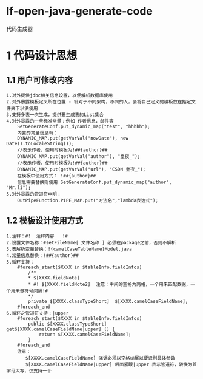 # lf-open-java-generate-code
代码生成器

# 1 代码设计思想

## 1.1 用户可修改内容

    1.对外提供jdbc相关信息设置，以便解析数据库使用
    2.对外暴露模板定义所在位置 - 针对于不同架构，不同的人，会将自己定义的模板放在指定文件夹下以供使用
    3.支持多表一次生成，提供要生成表的List集合
    4.对外暴露的一些标准常量：例如 作者信息，邮件等
        SetGenerateConf.put_dynamic_map("test", "hhhhh");
        内置的常量信息有：
        DYNAMIC_MAP.put(getVarVal("nowDate"), new Date().toLocaleString());
        //表示作者，使用时模板为!##{author}##
        DYNAMIC_MAP.put(getVarVal("author"), "皇夜_");
        //表示作者，使用时模板为!##{author}##
        DYNAMIC_MAP.put(getVarVal("url"), "CSDN 皇夜_");
        在模板中使用方式： !##{author}##
        信息需要替换则使用 SetGenerateConf.put_dynamic_map("author", "Mr.li");
    5.对外暴露的管道符申明：
        OutPipeFunction.PIPE_MAP.put("方法名","lambda表达式");       
    
## 1.2 模板设计使用方式
     
    1.注释：#!  注释内容   !#
    2.设置文件名称：#setFileName[ 文件名称 ] 必须在package之前，否则不解析
    3.表解析变量替换：!{camelCaseTableName}Model.java 
    4.常量信息替换：!##{author}##
    5.循环支持：
        #foreach_start($XXXX in $tableInfo.fieldInfos)
            /**
            * $[XXXX.fieldNote]
            * #! $[XXXX.fieldNote2]  注意：中间的空格为两格，一个用来匹配数据，一个用来做符号间隔!#
            */
            private $[XXXX.classTypeShort]  $[XXXX.camelCaseFieldName];
        #foreach_end
    6.循环之管道符支持：|upper
        #foreach_start($XXXX in $tableInfo.fieldInfos)
            public $[XXXX.classTypeShort]  get$[XXXX.camelCaseFieldName|upper] () {
                return $[XXXX.camelCaseFieldName];
            }
        #foreach_end
        注意：
           $[XXXX.camelCaseFieldName] 强调必须以空格结尾以便识别具体参数
           $[XXXX.camelCaseFieldName|upper] 后面紧跟|upper 表示管道符，转换为首字母大写，仅支持一个

